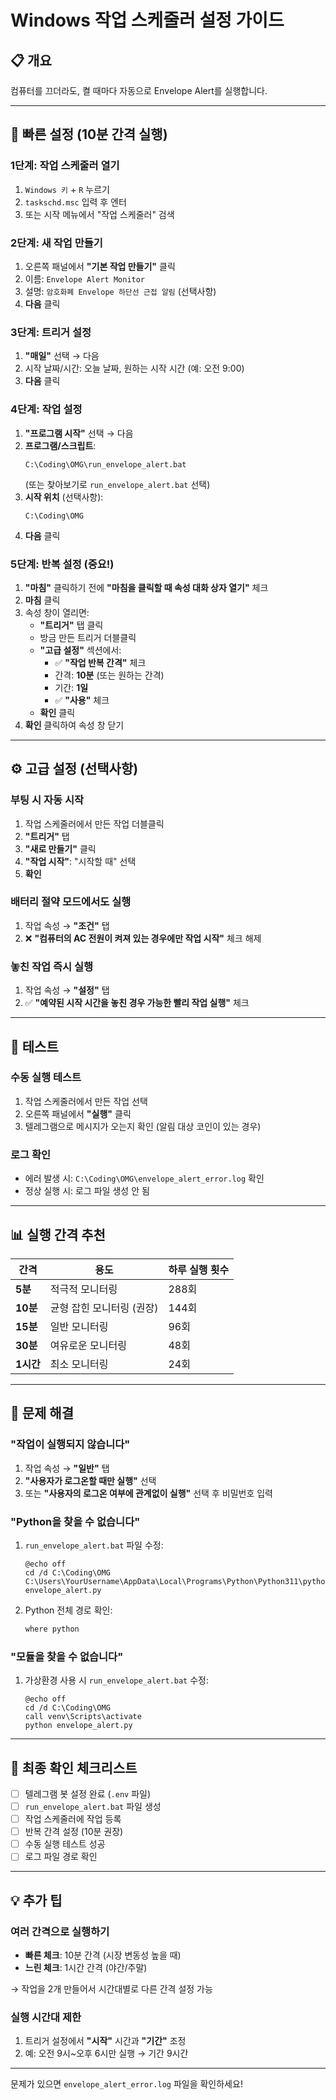 # Windows 작업 스케줄러 설정 가이드

## 📋 개요
컴퓨터를 끄더라도, 켤 때마다 자동으로 Envelope Alert를 실행합니다.

---

## 🚀 빠른 설정 (10분 간격 실행)

### 1단계: 작업 스케줄러 열기
1. `Windows 키` + `R` 누르기
2. `taskschd.msc` 입력 후 엔터
3. 또는 시작 메뉴에서 "작업 스케줄러" 검색

### 2단계: 새 작업 만들기
1. 오른쪽 패널에서 **"기본 작업 만들기"** 클릭
2. 이름: `Envelope Alert Monitor`
3. 설명: `암호화폐 Envelope 하단선 근접 알림` (선택사항)
4. **다음** 클릭

### 3단계: 트리거 설정
1. **"매일"** 선택 → 다음
2. 시작 날짜/시간: 오늘 날짜, 원하는 시작 시간 (예: 오전 9:00)
3. **다음** 클릭

### 4단계: 작업 설정
1. **"프로그램 시작"** 선택 → 다음
2. **프로그램/스크립트**: 
   ```
   C:\Coding\OMG\run_envelope_alert.bat
   ```
   (또는 찾아보기로 `run_envelope_alert.bat` 선택)
3. **시작 위치** (선택사항):
   ```
   C:\Coding\OMG
   ```
4. **다음** 클릭

### 5단계: 반복 설정 (중요!)
1. **"마침"** 클릭하기 전에 **"마침을 클릭할 때 속성 대화 상자 열기"** 체크
2. **마침** 클릭
3. 속성 창이 열리면:
   - **"트리거"** 탭 클릭
   - 방금 만든 트리거 더블클릭
   - **"고급 설정"** 섹션에서:
     - ✅ **"작업 반복 간격"** 체크
     - 간격: **10분** (또는 원하는 간격)
     - 기간: **1일**
     - ✅ **"사용"** 체크
   - **확인** 클릭
4. **확인** 클릭하여 속성 창 닫기

---

## ⚙️ 고급 설정 (선택사항)

### 부팅 시 자동 시작
1. 작업 스케줄러에서 만든 작업 더블클릭
2. **"트리거"** 탭
3. **"새로 만들기"** 클릭
4. **"작업 시작"**: "시작할 때" 선택
5. **확인**

### 배터리 절약 모드에서도 실행
1. 작업 속성 → **"조건"** 탭
2. ❌ **"컴퓨터의 AC 전원이 켜져 있는 경우에만 작업 시작"** 체크 해제

### 놓친 작업 즉시 실행
1. 작업 속성 → **"설정"** 탭
2. ✅ **"예약된 시작 시간을 놓친 경우 가능한 빨리 작업 실행"** 체크

---

## 🧪 테스트

### 수동 실행 테스트
1. 작업 스케줄러에서 만든 작업 선택
2. 오른쪽 패널에서 **"실행"** 클릭
3. 텔레그램으로 메시지가 오는지 확인 (알림 대상 코인이 있는 경우)

### 로그 확인
- 에러 발생 시: `C:\Coding\OMG\envelope_alert_error.log` 확인
- 정상 실행 시: 로그 파일 생성 안 됨

---

## 📊 실행 간격 추천

| 간격 | 용도 | 하루 실행 횟수 |
|------|------|----------------|
| **5분** | 적극적 모니터링 | 288회 |
| **10분** | 균형 잡힌 모니터링 (권장) | 144회 |
| **15분** | 일반 모니터링 | 96회 |
| **30분** | 여유로운 모니터링 | 48회 |
| **1시간** | 최소 모니터링 | 24회 |

---

## 🔧 문제 해결

### "작업이 실행되지 않습니다"
1. 작업 속성 → **"일반"** 탭
2. **"사용자가 로그온할 때만 실행"** 선택
3. 또는 **"사용자의 로그온 여부에 관계없이 실행"** 선택 후 비밀번호 입력

### "Python을 찾을 수 없습니다"
1. `run_envelope_alert.bat` 파일 수정:
   ```batch
   @echo off
   cd /d C:\Coding\OMG
   C:\Users\YourUsername\AppData\Local\Programs\Python\Python311\python.exe envelope_alert.py
   ```
2. Python 전체 경로 확인:
   ```cmd
   where python
   ```

### "모듈을 찾을 수 없습니다"
1. 가상환경 사용 시 `run_envelope_alert.bat` 수정:
   ```batch
   @echo off
   cd /d C:\Coding\OMG
   call venv\Scripts\activate
   python envelope_alert.py
   ```

---

## 🎯 최종 확인 체크리스트

- [ ] 텔레그램 봇 설정 완료 (`.env` 파일)
- [ ] `run_envelope_alert.bat` 파일 생성
- [ ] 작업 스케줄러에 작업 등록
- [ ] 반복 간격 설정 (10분 권장)
- [ ] 수동 실행 테스트 성공
- [ ] 로그 파일 경로 확인

---

## 💡 추가 팁

### 여러 간격으로 실행하기
- **빠른 체크**: 10분 간격 (시장 변동성 높을 때)
- **느린 체크**: 1시간 간격 (야간/주말)

→ 작업을 2개 만들어서 시간대별로 다른 간격 설정 가능

### 실행 시간대 제한
1. 트리거 설정에서 **"시작"** 시간과 **"기간"** 조정
2. 예: 오전 9시~오후 6시만 실행 → 기간 9시간

---

문제가 있으면 `envelope_alert_error.log` 파일을 확인하세요!

